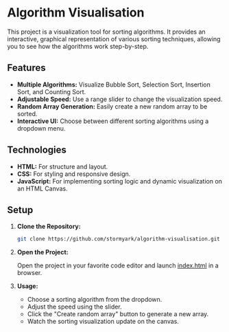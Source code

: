 # Algorithm Visualisation

This project is a visualization tool for sorting algorithms. It provides an interactive, graphical representation of various sorting techniques, allowing you to see how the algorithms work step-by-step.

## Features

- **Multiple Algorithms:** Visualize Bubble Sort, Selection Sort, Insertion Sort, and Counting Sort.
- **Adjustable Speed:** Use a range slider to change the visualization speed.
- **Random Array Generation:** Easily create a new random array to be sorted.
- **Interactive UI:** Choose between different sorting algorithms using a dropdown menu.

## Technologies

- **HTML:** For structure and layout.
- **CSS:** For styling and responsive design.
- **JavaScript:** For implementing sorting logic and dynamic visualization on an HTML Canvas.

## Setup

1. **Clone the Repository:**

   ```bash
   git clone https://github.com/stormyark/algorithm-visualisation.git
   ```

2. **Open the Project:**

   Open the project in your favorite code editor and launch [index.html](http://_vscodecontentref_/0) in a browser.

3. **Usage:**

   - Choose a sorting algorithm from the dropdown.
   - Adjust the speed using the slider.
   - Click the "Create random array" button to generate a new array.
   - Watch the sorting visualization update on the canvas.
